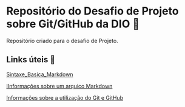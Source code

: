 # Repositório do Desafio de Projeto sobre Git/GitHub da DIO 🤟
Repositório criado para o desafio de Projeto.
## Links úteis :fist_oncoming: 

[Sintaxe_Basica_Markdown](https://www.markdownguide.org/basic-syntax/)

[IInformações sobre um arquico Markdown](https://diolinux.com.br/tutoriais/o-que-e-markdown.html)

[Informações sobre a utilização do Git e GitHub](https://www.hostinger.com.br/tutoriais/o-que-github)



